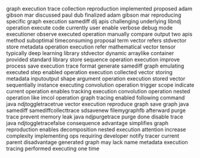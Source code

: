 graph execution trace collection reproduction implemented proposed adam gibson mar discussed paul dub finalized adam gibson mar reproducing specific graph execution samediff dlj apis challenging underlying libndj operation execute code currently user enable verbose debug mode executioner observe executed operation manually compare output two apis method suboptimal timeconsuming proposal term vector refers stdvector store metadata operation execution refer mathematical vector tensor typically deep learning library stdvector dynamic arraylike container provided standard library store sequence operation execution improve process save execution trace format generate samediff graph emulating executed step enabled operation execution collected vector storing metadata inputoutput shape argument operation execution stored vector sequentially instance executing convolution operation trigger scope indicate current operation enables tracking execution convolution operation nested operation like imcol operation graph tracing enabled following command java ndjtoggletracetrue vector execution reproduce graph save graph java samediff samediffcollecttrace sdsavenew filemygraphfb afterward purge trace prevent memory leak java ndjpurgetrace purge done disable trace java ndjtoggletracefalse consequence advantage simplifies graph reproduction enables decomposition nested execution attention increase complexity implementing ops requiring developer notify tracer current parent disadvantage generated graph may lack name metadata execution tracing performed executing one time